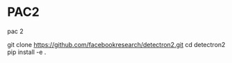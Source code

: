 # PAC2
pac 2

git clone https://github.com/facebookresearch/detectron2.git
cd detectron2
pip install -e .


